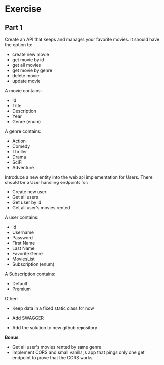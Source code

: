 # Exercise 
## Part 1
Create an API that keeps and manages your favorite movies. It should have the option to:

* create new movie
* get movie by id
* get all movies 
* get movie by genre
* delete movie
* update movie

A movie contains:
* Id
* Title
* Description
* Year
* Genre (enum)

A genre contains:
* Action
* Comedy
* Thriller
* Drama
* SciFi
* Adventure

Introduce a new entity into the web api implementation for Users. There should be a User handling endpoints for:
* Create new user
* Get all users
* Get user by id
* Get all user's movies rented

A user contains:
* Id
* Username
* Password
* First Name
* Last Name
* Favorite Genre
* MoviesList
* Subscription (enum)

A Subscription contains:
* Default
* Premium

Other:
* Keep data in a fixed static class for now
* Add SWAGGER

* Add the solution to new github repository

**Bonus** 
* Get all user's movies rented by same genre
* Implement CORS and small vanilla js app that pings only one get endpoint to prove that the CORS works
